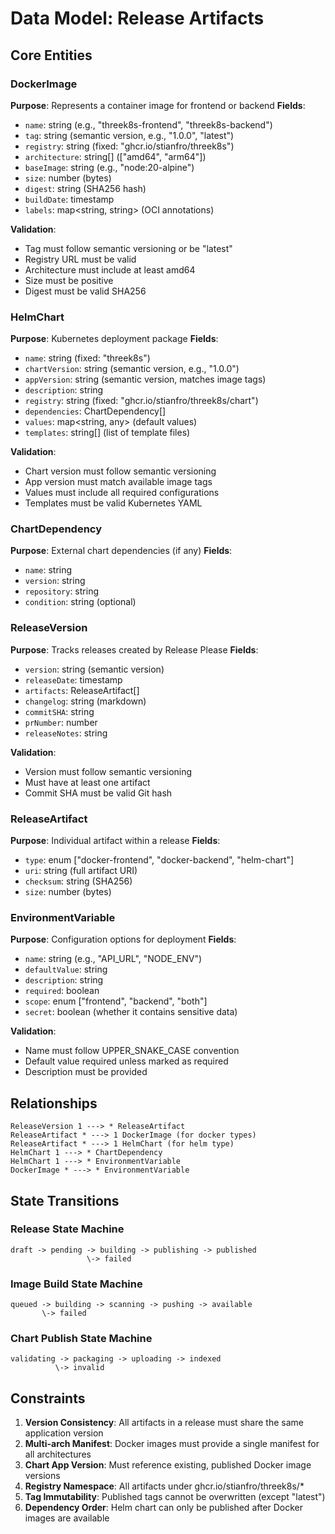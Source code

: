 # Data Model: Release Artifacts

## Core Entities

### DockerImage
**Purpose**: Represents a container image for frontend or backend
**Fields**:
- `name`: string (e.g., "threek8s-frontend", "threek8s-backend")
- `tag`: string (semantic version, e.g., "1.0.0", "latest")
- `registry`: string (fixed: "ghcr.io/stianfro/threek8s")
- `architecture`: string[] (["amd64", "arm64"])
- `baseImage`: string (e.g., "node:20-alpine")
- `size`: number (bytes)
- `digest`: string (SHA256 hash)
- `buildDate`: timestamp
- `labels`: map<string, string> (OCI annotations)

**Validation**:
- Tag must follow semantic versioning or be "latest"
- Registry URL must be valid
- Architecture must include at least amd64
- Size must be positive
- Digest must be valid SHA256

### HelmChart
**Purpose**: Kubernetes deployment package
**Fields**:
- `name`: string (fixed: "threek8s")
- `chartVersion`: string (semantic version, e.g., "1.0.0")
- `appVersion`: string (semantic version, matches image tags)
- `description`: string
- `registry`: string (fixed: "ghcr.io/stianfro/threek8s/chart")
- `dependencies`: ChartDependency[]
- `values`: map<string, any> (default values)
- `templates`: string[] (list of template files)

**Validation**:
- Chart version must follow semantic versioning
- App version must match available image tags
- Values must include all required configurations
- Templates must be valid Kubernetes YAML

### ChartDependency
**Purpose**: External chart dependencies (if any)
**Fields**:
- `name`: string
- `version`: string
- `repository`: string
- `condition`: string (optional)

### ReleaseVersion
**Purpose**: Tracks releases created by Release Please
**Fields**:
- `version`: string (semantic version)
- `releaseDate`: timestamp
- `artifacts`: ReleaseArtifact[]
- `changelog`: string (markdown)
- `commitSHA`: string
- `prNumber`: number
- `releaseNotes`: string

**Validation**:
- Version must follow semantic versioning
- Must have at least one artifact
- Commit SHA must be valid Git hash

### ReleaseArtifact
**Purpose**: Individual artifact within a release
**Fields**:
- `type`: enum ["docker-frontend", "docker-backend", "helm-chart"]
- `uri`: string (full artifact URI)
- `checksum`: string (SHA256)
- `size`: number (bytes)

### EnvironmentVariable
**Purpose**: Configuration options for deployment
**Fields**:
- `name`: string (e.g., "API_URL", "NODE_ENV")
- `defaultValue`: string
- `description`: string
- `required`: boolean
- `scope`: enum ["frontend", "backend", "both"]
- `secret`: boolean (whether it contains sensitive data)

**Validation**:
- Name must follow UPPER_SNAKE_CASE convention
- Default value required unless marked as required
- Description must be provided

## Relationships

```
ReleaseVersion 1 ---> * ReleaseArtifact
ReleaseArtifact * ---> 1 DockerImage (for docker types)
ReleaseArtifact * ---> 1 HelmChart (for helm type)
HelmChart 1 ---> * ChartDependency
HelmChart 1 ---> * EnvironmentVariable
DockerImage * ---> * EnvironmentVariable
```

## State Transitions

### Release State Machine
```
draft -> pending -> building -> publishing -> published
                 \-> failed
```

### Image Build State Machine
```
queued -> building -> scanning -> pushing -> available
       \-> failed
```

### Chart Publish State Machine
```
validating -> packaging -> uploading -> indexed
          \-> invalid
```

## Constraints

1. **Version Consistency**: All artifacts in a release must share the same application version
2. **Multi-arch Manifest**: Docker images must provide a single manifest for all architectures
3. **Chart App Version**: Must reference existing, published Docker image versions
4. **Registry Namespace**: All artifacts under ghcr.io/stianfro/threek8s/*
5. **Tag Immutability**: Published tags cannot be overwritten (except "latest")
6. **Dependency Order**: Helm chart can only be published after Docker images are available